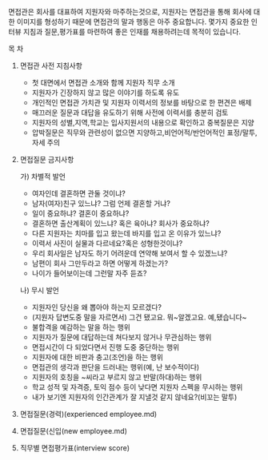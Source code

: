 면접관은 회사를 대표하여 지원자와 마주하는것으로, 지원자는 면접관을 통해 회사에 대한 이미지를 형성하기 때문에 면접관의 말과 행동은 아주 중요합니다. 
몇가지 중요한 인터뷰 지침과 질문,평가표를 마련하여 좋은 인재를 채용하려는데 목적이 있습니다.

목 차

1. 면접관 사전 지침사항

   * 첫 대면에서 면접관 소개와 함께 지원자 직무 소개
   * 지원자가 긴장하지 않고 많은 이야기를 하도록 유도
   * 개인적인 면접관 가치관 및 지원자 이력서의 정보를 바탕으로 한 편견은 배제
   * 매끄러운 질문과 대답을 유도하기 위해 사전에 이력서를 충분히 검토
   * 지원자의 성별,지역,학교는 입사지원서의 내용으로 확인하고 중복질문은 지양
   * 압박질문은 직무와 관련성이 없으면 지양하고,비언어적/반언어적인 표정/말투,자세 주의

2. 면접질문 금지사항

   가) 차별적 발언

   * 여자인데 결혼하면 관둘 것이냐?
   * 남자(여자)친구 있느냐? 그럼 언제 결혼할 거냐?
   * 일이 중요하냐? 결혼이 중요하냐?
   * 결혼하면 출산계획이 있느냐? 혹은 육아냐? 회사가 중요하냐?
   * 다른 지원자는 치마를 입고 왔는데 바지를 입고 온 이유가 있느냐?
   * 이력서 사진이 실물과 다르네요?혹은 성형한것이냐?
   * 우리 회사일은 남자도 하기 어려운데 연약해 보여서 할 수 있겠느냐?
   * 남편이 회사 그만두라고 하면 어떻게 하겠는가?
   * 나이가 들어보이는데 그런말 자주 듣죠?

   나)  무시 발언

   * 지원자인 당신을 왜 뽑아야 하는지 모르겠다?
   * (지원자 답변도중 말을 자르면서) 그건 됐고요. 뭐~알겠고요. 예,됐습니다~
   * 불합격을 예감하는 말을 하는 행위
   * 지원자가 질문에 대답하는데 쳐다보지 않거나 무관심하는 행위
   * 면접시간이 다 되었다면서 진행 도중 중단하는 행위
   * 지원자에 대한 비판과 충고(조언)을 하는 행위
   * 면접관의 생각과 판단을 드러내는 행위(예, 난 보수적이다)
   * 지원자의 호칭을 ~씨라고 부르지 않고 반말(하대)하는 행위
   * 학교 성적 및 자격증, 토익 점수 등이 낮다면 지원자 스펙을 무시하는 행위
   * 내가 보기엔 지원자의 인간관계가 잘 지낼것 같지 않네요?(비꼬는 말투)

3. 면접질문(경력)(experienced employee.md)

4. 면접질문(신입(new employee.md)

5. 직무별 면접평가표(interview score)

